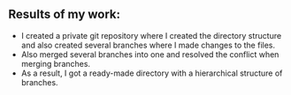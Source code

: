 ## Results of my work:

- I created a private git repository where I created the directory structure and also created several branches where I made changes to the files. 
- Also merged several branches into one and resolved the conflict when merging branches.
- As a result, I got a ready-made directory with a hierarchical structure of branches.